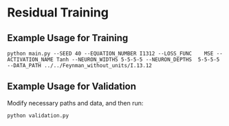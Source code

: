# Residual Training

## Example Usage for Training
    python main.py --SEED 40 --EQUATION_NUMBER I1312 --LOSS_FUNC    MSE --ACTIVATION_NAME Tanh --NEURON_WIDTHS 5-5-5-5 --NEURON_DEPTHS  5-5-5-5 --DATA_PATH ../../Feynman_without_units/I.13.12

## Example Usage for Validation
Modify necessary paths and data, and then run:

    python validation.py
